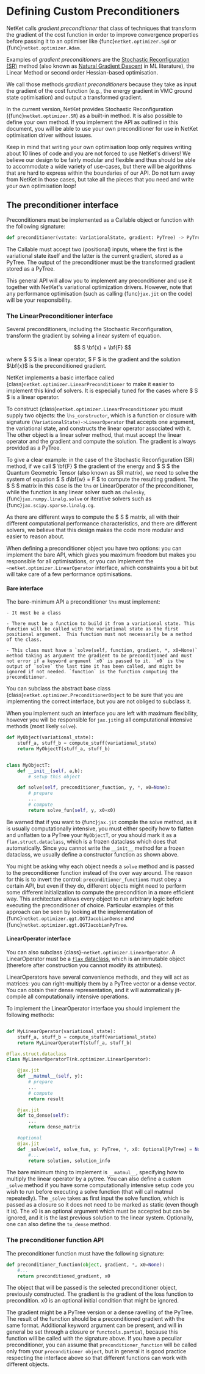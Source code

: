# Defining Custom Preconditioners

NetKet calls _gradient preconditioner_ that class of techniques that transform the
gradient of the cost function in order to improve convergence properties before
passing it to an optimiser like {func}`netket.optimizer.Sgd` or {func}`netket.optimizer.Adam`.

Examples of _gradient preconditioners_ are the [Stochastic Reconfiguration (SR)](https://www.attaccalite.com/PhDThesis/html/node15.html) method  (also known as [Natural Gradient Descent](https://wiseodd.github.io/techblog/2018/03/14/natural-gradient/) in ML literature), the Linear Method or second order Hessian-based optimisation.

We call those methods _gradient preconditioners_ because they take as input the gradient of the cost function (e.g., the energy gradient in VMC ground state optimisation) and output a transformed gradient.

In the current version, NetKet provides Stochastic Reconfiguration ({func}`netket.optimizer.SR`) as a built-in method.
It is also possible to define your own method. If you implement the API as outlined in this document, you will be able to use your own preconditioner for use in NetKet optimisation driver without issues.

Keep in mind that writing your own optimisation loop only requires writing about 10  lines of code and you are not forced to use NetKet's drivers!
We believe our design to be fairly modular and flexible and thus should be able to accommodate a wide variety of use-cases, but there will be algorithms that are hard to express within the boundaries of our API.
Do not turn away from NetKet in those cases, but take all the pieces that you need and write your own optimisation loop!

## The preconditioner interface

Preconditioners must be implemented as a Callable object or function with the following signature:

```python
def preconditioner(vstate: VariationalState, gradient: PyTree) -> PyTree:
```

The Callable must accept two (positional) inputs, where the first is the variational state itself and the latter is the current gradient, stored as a PyTree.
The output of the preconditioner must be the transformed gradient stored as a PyTree.

This general API will allow you to implement any preconditioner and use it together with NetKet's variational optimization drivers.
However, note that any performance optimisation (such as calling {func}`jax.jit` on the code) will be your responsibility.

### The LinearPreconditioner interface

Several preconditioners, including the Stochastic Reconfiguration, transform the gradient by solving a linear system of equation.

$$
S \bf{x} + \bf{F}
$$

where $ S $ is a linear operator, $ F $ is the gradient and the solution $\bf{x}$ is the preconditioned gradient.

NetKet implements a basic interface called {class}`netket.optimizer.LinearPreconditioner` to make it easier to implement this kind of
solvers. It is especially tuned for the cases where $ S $ is a linear operator.

To construct {class}`netket.optimizer.LinearPreconditioner` you must supply two objects: the `lhs_constructor`, which is a function or
closure with signature `(VariationalState)->LinearOperator` that accepts one argument, the variational state, and constructs the linear
operator associated with it.
The other object is a linear solver method, that must accept the linear operator and the gradient and compute the solution.
The gradient is always provided as a PyTree.

To give a clear example: in the case of the Stochastic Reconfiguration (SR) method, if we call $ \bf{F} $ the gradient of the energy and $ S $ the Quantum Geometric Tensor (also known as SR matrix), we need to solve the system of equation $ S d\bf{w} = F $ to compute the resulting gradient.
The $ S $ matrix in this case is the `lhs` or LinearOperator of the preconditioner, while the function is any linear solver such as `cholesky`, {func}`jax.numpy.linalg.solve` or iterative solvers such as {func}`jax.scipy.sparse.linalg.cg`.

As there are different ways to compute the $ S $ matrix, all with their different computational performance characteristics, and there are different solvers, we believe that this design makes the code more modular and easier to reason about.

When defining a preconditioner object you have two options: you can implement the bare API, which gives you maximum freedom but makes you responsible for all optimisations, or you can implement the `~netket.optimizer.LinearOperator` interface, which constraints you a bit but will take care of a few performance optimisations.

#### Bare interface

The bare-minimum API a preconditioner `lhs` must implement:

    - It must be a class

    - There must be a function to build it from a variational state. This function will be called with the variational state as the first positional argument.  This function must not necessarily be a method of the class.

    - This class must have a `solve(self, function, gradient, *, x0=None)` method taking as argument the gradient to be preconditioned and must not error if a keyword argument `x0` is passed to it. `x0` is the output of `solve` the last time it has been called, and might be ignored if not needed. `function` is the function computing the preconditioner.

You can subclass the abstract base class {class}`netket.optimizer.PreconditionerObject` to be sure that you are
implementing the correct interface, but you are not obliged to subclass it.

When you implement such an interface you are left with maximum flexibility, however you will be responsible for `jax.jit`ing all computational intensive methods (most likely `solve`).

```python
def MyObject(variational_state):
    stuff_a, stuff_b = compute_stuff(variational_state)
    return MyObjectT(stuff_a, stuff_b)


class MyObjectT:
    def __init__(self, a,b):
        # setup this object

    def solve(self, preconditioner_function, y, *, x0=None):
        # prepare
        ...
        # compute
        return solve_fun(self, y, x0=x0)
```

Be warned that if you want to {func}`jax.jit` compile the solve method, as it is usually computationally intensive, you must either specify how to flatten and unflatten to a PyTree your `MyObjectT`, or you should mark it as a `flax.struct.dataclass`, which is a frozen dataclass which does that automatically.
Since you cannot write the `__init__` method for a frozen dataclass, we usually define a constructor function as shown above.

You might be asking why each object needs a `solve` method and is passed to the preconditioner function instead of the over way around. The reason for this is to invert the control: `preconditioner_function`s must obey a certain API, but even if they do, different objects might need to perform some different initialization to compute the precondition in a more efficient way.
This architecture allows every object to run arbitrary logic before executing the preconditioner of choice.
Particular examples of this approach can be seen by looking at the implementation of {func}`netket.optimizer.qgt.QGTJacobianDense` and {func}`netket.optimizer.qgt.QGTJacobianPyTree`.


#### LinearOperator interface

You can also subclass {class}`~netket.optimizer.LinearOperator`.
A LinearOperator must be a [`flax` dataclass](https://flax.readthedocs.io/en/latest/flax.struct.html), which is an immutable
object (therefore after construction you cannot modify its attributes).

LinearOperators have several convenience methods, and they will act as matrices: you can right-multiply them by a PyTree
vector or a dense vector. You can obtain their dense representation, and it will automatically jit-compile all computationally
intensive operations.

To implement the LinearOperator interface you should implement the following methods:

```python

def MyLinearOperator(variational_state):
    stuff_a, stuff_b = compute_stuff(variational_state)
    return MyLinearOperatorT(stuff_a, stuff_b)

@flax.struct.dataclass
class MyLinearOperatorT(nk.optimizer.LinearOperator):

    @jax.jit
    def __matmul__(self, y):
        # prepare
        ...
        # compute
        return result

    @jax.jit
    def to_dense(self):
        ...
        return dense_matrix

    #optional
    @jax.jit
    def _solve(self, solve_fun, y: PyTree, *, x0: Optional[PyTree] = None) -> PyTree:
        #...
        return solution, solution_info
```

The bare minimum thing to implement is `__matmul__`, specifying how to multiply the linear operator by a pytree.
You can also define a custom `_solve` method if you have some computationally intensive setup code you wish to
run before executing a solve function (that will call matmul repeatedly).
The `_solve` takes as first input the solve function, which is passed as a closure so it does not need to be marked
as static (even though it is).  The x0 is an optional argument which must be accepted but can be ignored, and it is the last previous solution to the linear system.
Optionally, one can also define the `to_dense` method.


### The preconditioner function API

The preconditioner function must have the following signature:

```python
def preconditioner_function(object, gradient, *, x0=None):
    #...
    return preconditioned_gradient, x0
```

The object that will be passed is the selected preconditioner object, previously constructed.
The gradient is the gradient of the loss function to precondition.
x0 is an optional initial condition that might be ignored.

The gradient might be a PyTree version or a dense ravelling of the PyTree. The result of the function should be a preconditioned gradient with the same format.
Additional keyword argument can be present, and will in general be set through a closure or `functools.partial`, because this function will be called with the signature above.
If you have a peculiar preconditioner, you can assume that `preconditioner_function` will be called only from your `preconditioner object`, but in general it is good practice respecting the interface above so that different functions can work with different objects.


